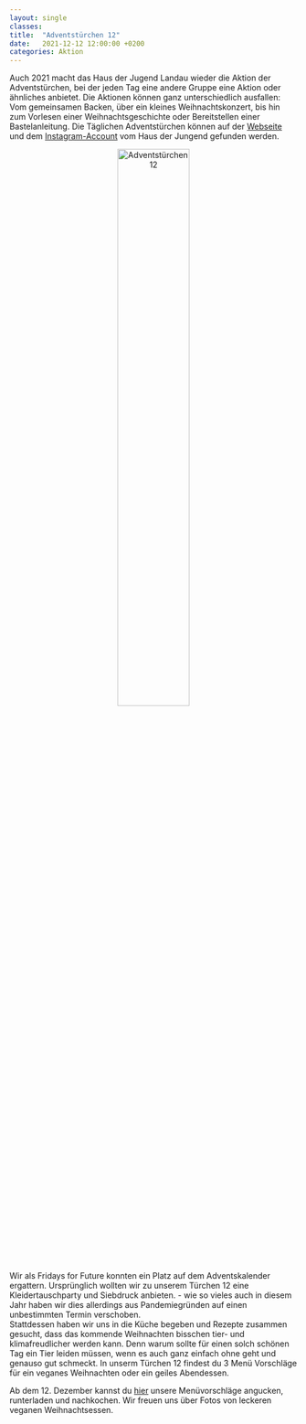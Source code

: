 ```yaml
---
layout: single
classes: 
title:  "Adventstürchen 12"
date:   2021-12-12 12:00:00 +0200
categories: Aktion
---
```


Auch 2021 macht das Haus der Jugend Landau wieder die Aktion der Adventstürchen, bei der jeden Tag eine andere Gruppe eine Aktion oder ähnliches anbietet. Die Aktionen können ganz unterschiedlich ausfallen: Vom gemeinsamen Backen, über ein kleines Weihnachtskonzert, bis hin zum Vorlesen einer Weihnachtsgeschichte oder Bereitstellen einer Bastelanleitung. Die Täglichen Adventstürchen können auf der <a href="https://jufoelandau.com/veranstaltungen-und-angebote/landauer-adventstuerchen/" target="_blank" >Webseite</a> und dem <a href="https://www.instagram.com/hausderjugend_landauinderpfalz/" target="_blank" >Instagram-Account</a>  vom Haus der Jungend gefunden werden. <br>

<p></p>

<center>
<a href="https://fridaysforfuture-landau.de/assets/pdf/Koch%20mit%20mir%20-%20veganes%20Weihnachten.pdf" target=""> <img src="https://github.com/fridaysforfuture-landau-pfalz/fridaysforfuture-landau-pfalz.github.io/blob/main/assets/images/12.%20Adventst%C3%BCrchen.png?raw=true" alt="Adventstürchen 12" class="center" height="50%" width="50%"> </a> <br>
</center>

<p></p>

Wir als Fridays for Future konnten ein Platz auf dem Adventskalender ergattern. Ursprünglich wollten wir zu unserem Türchen 12 eine Kleidertauschparty und Siebdruck anbieten. - wie so vieles auch in diesem Jahr haben wir dies allerdings aus Pandemiegründen auf einen unbestimmten Termin verschoben. <br>
Stattdessen haben wir uns in die Küche begeben und Rezepte zusammen gesucht, dass das kommende Weihnachten bisschen tier- und klimafreudlicher werden kann. Denn warum sollte für einen solch schönen Tag ein Tier leiden müssen, wenn es auch ganz einfach ohne geht und genauso gut schmeckt. In unserm Türchen 12 findest du 3 Menü Vorschläge für ein veganes Weihnachten oder ein geiles Abendessen. <br>
  
Ab dem 12. Dezember kannst du <a href="https://fridaysforfuture-landau.de/assets/pdf/Koch%20mit%20mir%20-%20veganes%20Weihnachten.pdf" target="_blank" >hier</a> unsere Menüvorschläge angucken, runterladen und nachkochen. Wir freuen uns über Fotos von leckeren veganen Weihnachtsessen. 

<p></p>
<p></p>
<p></p>
<p></p>
